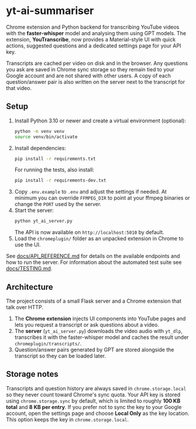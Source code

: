 # yt-ai-summariser

Chrome extension and Python backend for transcribing YouTube videos with the **faster-whisper** model and analysing them using GPT models. The extension, **YouTranscribe**, now provides a Material-style UI with quick actions, suggested questions and a dedicated settings page for your API key.

Transcripts are cached per video on disk and in the browser. Any questions you ask are saved in Chrome sync storage so they remain tied to your Google account and are not shared with other users. A copy of each question/answer pair is also written on the server next to the transcript for that video.

## Setup

1. Install Python 3.10 or newer and create a virtual environment (optional):
   ```bash
   python -m venv venv
   source venv/bin/activate
   ```
2. Install dependencies:
   ```bash
   pip install -r requirements.txt
   ```
   For running the tests, also install:
   ```bash
   pip install -r requirements-dev.txt
   ```
3. Copy `.env.example` to `.env` and adjust the settings if needed.
   At minimum you can override `FFMPEG_DIR` to point at your ffmpeg binaries
   or change the `PORT` used by the server.
4. Start the server:
   ```bash
   python yt_ai_server.py
   ```
   The API is now available on `http://localhost:5010` by default.
5. Load the `chromeplugin/` folder as an unpacked extension in Chrome to use the UI.

See [docs/API_REFERENCE.md](docs/API_REFERENCE.md) for details on the available endpoints and how to run the server. For information about the automated test suite see [docs/TESTING.md](docs/TESTING.md).

## Architecture

The project consists of a small Flask server and a Chrome extension that talk over HTTP.

1. The **Chrome extension** injects UI components into YouTube pages and lets you request a transcript or ask questions about a video.
2. The **server** (`yt_ai_server.py`) downloads the video audio with `yt_dlp`, transcribes it with the faster-whisper model and caches the result under `chromeplugin/transcripts/`.
3. Question/answer pairs generated by GPT are stored alongside the transcript so they can be loaded later.

## Storage notes

Transcripts and question history are always saved in `chrome.storage.local` so they never count toward Chrome's sync quota. Your API key is stored using `chrome.storage.sync` by default, which is limited to roughly **100 KB total** and **8 KB per entry**. If you prefer not to sync the key to your Google account, open the settings page and choose **Local Only** as the key location. This option keeps the key in `chrome.storage.local`.

